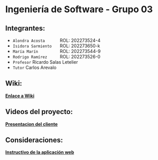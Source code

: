 # Ingeniería de Software - Grupo 03

## Integrantes:
+ `Alondra Acosta      ` ROL: 202273524-4<br>
+ `Isidora Sarmiento   ` ROL: 202273650-k <br>
+ `María Marín         ` ROL: 202273544-9<br>
+ `Rodrigo Ramírez     ` ROL: 202273526-0 <br>
+ `Profesor` Ricardo Salas Letelier
+ `Tutor` Carlos Arevalo

## Wiki:
**[Enlace a Wiki](https://github.com/isidoraoOo/GRUPO03-2024-PROYINF/wiki)**

## Videos del proyecto:
**[Presentacion del cliente](https://www.youtube.com/watch?v=abJau21SDIk)**

## Consideraciones:

**[Instructivo de la aplicación web](https://github.com/isidoraoOo/GRUPO03-2024-PROYINF/wiki/Instructivo)**
